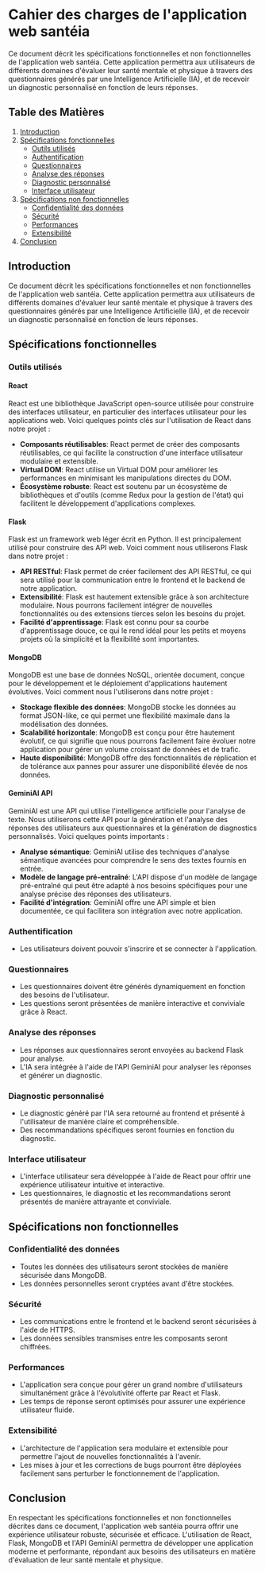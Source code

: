 # Cahier des charges de l'application web santéia

Ce document décrit les spécifications fonctionnelles et non fonctionnelles de l'application web santéia. Cette application permettra aux utilisateurs de différents domaines d'évaluer leur santé mentale et physique à travers des questionnaires générés par une Intelligence Artificielle (IA), et de recevoir un diagnostic personnalisé en fonction de leurs réponses.

## Table des Matières

1. [Introduction](#introduction)
2. [Spécifications fonctionnelles](#spécifications-fonctionnelles)
   - [Outils utilisés](#outils-utilisés)
   - [Authentification](#authentification)
   - [Questionnaires](#questionnaires)
   - [Analyse des réponses](#analyse-des-réponses)
   - [Diagnostic personnalisé](#diagnostic-personnalisé)
   - [Interface utilisateur](#interface-utilisateur)
3. [Spécifications non fonctionnelles](#spécifications-non-fonctionnelles)
   - [Confidentialité des données](#confidentialité-des-données)
   - [Sécurité](#sécurité)
   - [Performances](#performances)
   - [Extensibilité](#extensibilité)
4. [Conclusion](#conclusion)

## Introduction <a name="introduction"></a>

Ce document décrit les spécifications fonctionnelles et non fonctionnelles de l'application web santéia. Cette application permettra aux utilisateurs de différents domaines d'évaluer leur santé mentale et physique à travers des questionnaires générés par une Intelligence Artificielle (IA), et de recevoir un diagnostic personnalisé en fonction de leurs réponses.

## Spécifications fonctionnelles <a name="spécifications-fonctionnelles"></a>

### Outils utilisés <a name="outils-utilisés"></a>

#### React
React est une bibliothèque JavaScript open-source utilisée pour construire des interfaces utilisateur, en particulier des interfaces utilisateur pour les applications web. Voici quelques points clés sur l'utilisation de React dans notre projet :
- **Composants réutilisables**: React permet de créer des composants réutilisables, ce qui facilite la construction d'une interface utilisateur modulaire et extensible.
- **Virtual DOM**: React utilise un Virtual DOM pour améliorer les performances en minimisant les manipulations directes du DOM.
- **Écosystème robuste**: React est soutenu par un écosystème de bibliothèques et d'outils (comme Redux pour la gestion de l'état) qui facilitent le développement d'applications complexes.

#### Flask
Flask est un framework web léger écrit en Python. Il est principalement utilisé pour construire des API web. Voici comment nous utiliserons Flask dans notre projet :
- **API RESTful**: Flask permet de créer facilement des API RESTful, ce qui sera utilisé pour la communication entre le frontend et le backend de notre application.
- **Extensibilité**: Flask est hautement extensible grâce à son architecture modulaire. Nous pourrons facilement intégrer de nouvelles fonctionnalités ou des extensions tierces selon les besoins du projet.
- **Facilité d'apprentissage**: Flask est connu pour sa courbe d'apprentissage douce, ce qui le rend idéal pour les petits et moyens projets où la simplicité et la flexibilité sont importantes.

#### MongoDB
MongoDB est une base de données NoSQL, orientée document, conçue pour le développement et le déploiement d'applications hautement évolutives. Voici comment nous l'utiliserons dans notre projet :
- **Stockage flexible des données**: MongoDB stocke les données au format JSON-like, ce qui permet une flexibilité maximale dans la modélisation des données.
- **Scalabilité horizontale**: MongoDB est conçu pour être hautement évolutif, ce qui signifie que nous pourrons facilement faire évoluer notre application pour gérer un volume croissant de données et de trafic.
- **Haute disponibilité**: MongoDB offre des fonctionnalités de réplication et de tolérance aux pannes pour assurer une disponibilité élevée de nos données.

#### GeminiAI API
GeminiAI est une API qui utilise l'intelligence artificielle pour l'analyse de texte. Nous utiliserons cette API pour la génération et l'analyse des réponses des utilisateurs aux questionnaires et la génération de diagnostics personnalisés. Voici quelques points importants :
- **Analyse sémantique**: GeminiAI utilise des techniques d'analyse sémantique avancées pour comprendre le sens des textes fournis en entrée.
- **Modèle de langage pré-entraîné**: L'API dispose d'un modèle de langage pré-entraîné qui peut être adapté à nos besoins spécifiques pour une analyse précise des réponses des utilisateurs.
- **Facilité d'intégration**: GeminiAI offre une API simple et bien documentée, ce qui facilitera son intégration avec notre application.

### Authentification <a name="authentification"></a>
- Les utilisateurs doivent pouvoir s'inscrire et se connecter à l'application.

### Questionnaires <a name="questionnaires"></a>
- Les questionnaires doivent être générés dynamiquement en fonction des besoins de l'utilisateur.
- Les questions seront présentées de manière interactive et conviviale grâce à React.

### Analyse des réponses <a name="analyse-des-réponses"></a>
- Les réponses aux questionnaires seront envoyées au backend Flask pour analyse.
- L'IA sera intégrée à l'aide de l'API GeminiAI pour analyser les réponses et générer un diagnostic.

### Diagnostic personnalisé <a name="diagnostic-personnalisé"></a>
- Le diagnostic généré par l'IA sera retourné au frontend et présenté à l'utilisateur de manière claire et compréhensible.
- Des recommandations spécifiques seront fournies en fonction du diagnostic.

### Interface utilisateur <a name="interface-utilisateur"></a>
- L'interface utilisateur sera développée à l'aide de React pour offrir une expérience utilisateur intuitive et interactive.
- Les questionnaires, le diagnostic et les recommandations seront présentés de manière attrayante et conviviale.

## Spécifications non fonctionnelles <a name="spécifications-non-fonctionnelles"></a>

### Confidentialité des données <a name="confidentialité-des-données"></a>
- Toutes les données des utilisateurs seront stockées de manière sécurisée dans MongoDB.
- Les données personnelles seront cryptées avant d'être stockées.

### Sécurité <a name="sécurité"></a>
- Les communications entre le frontend et le backend seront sécurisées à l'aide de HTTPS.
- Les données sensibles transmises entre les composants seront chiffrées.

### Performances <a name="performances"></a>
- L'application sera conçue pour gérer un grand nombre d'utilisateurs simultanément grâce à l'évolutivité offerte par React et Flask.
- Les temps de réponse seront optimisés pour assurer une expérience utilisateur fluide.

### Extensibilité <a name="extensibilité"></a>
- L'architecture de l'application sera modulaire et extensible pour permettre l'ajout de nouvelles fonctionnalités à l'avenir.
- Les mises à jour et les corrections de bugs pourront être déployées facilement sans perturber le fonctionnement de l'application.

## Conclusion <a name="conclusion"></a>
En respectant les spécifications fonctionnelles et non fonctionnelles décrites dans ce document, l'application web santéia pourra offrir une expérience utilisateur robuste, sécurisée et efficace. L'utilisation de React, Flask, MongoDB et l'API GeminiAI permettra de développer une application moderne et performante, répondant aux besoins des utilisateurs en matière d'évaluation de leur santé mentale et physique.
